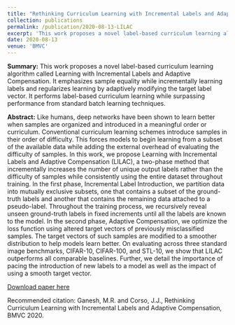 ```yaml
---
title: "Rethinking Curriculum Learning with Incremental Labels and Adaptive Compensation"
collection: publications
permalink: /publication/2020-08-13-LILAC
excerpt: 'This work proposes a novel label-based curriculum learning algorithm called Learning with Incremental Labels and Adaptive Compensation.  It emphasizes sample equality while incrementally learning labels and regularizes learning by adaptively modifying the target label vector. It performs label-based curriculum learning while surpassing performance from standard batch learning techniques.'
date: 2020-08-13
venue: 'BMVC'
---
```

<b>Summary:</b> This work proposes a novel label-based curriculum learning algorithm called Learning with Incremental Labels and Adaptive Compensation.  It emphasizes sample equality while incrementally learning labels and regularizes learning by adaptively modifying the target label vector. It performs label-based curriculum learning while surpassing performance from standard batch learning techniques.

<b>Abstract:</b>  Like humans, deep networks have been shown to learn better when samples are organized and introduced in a meaningful order or curriculum. Conventional curriculum learning schemes introduce samples in their order of difficulty. This forces models to begin learning from a subset of the available data while adding the external overhead of evaluating the difficulty of samples. In this work, we propose Learning with Incremental Labels and Adaptive Compensation (LILAC), a two-phase method that incrementally increases the number of unique output labels rather than the difficulty of samples while consistently using the entire dataset throughout training. In the first phase, Incremental Label Introduction, we partition data into mutually exclusive subsets, one that contains a subset of the ground-truth labels and another that contains the remaining data attached to a pseudo-label. Throughout the training process, we recursively reveal unseen ground-truth labels in fixed increments until all the labels are known to the model. In the second phase, Adaptive Compensation, we optimize the loss function using altered target vectors of previously misclassified samples. The target vectors of such samples are modified to a smoother distribution to help models learn better. On evaluating across three standard image benchmarks, CIFAR-10, CIFAR-100, and STL-10, we show that LILAC outperforms all comparable baselines. Further, we detail the importance of pacing the introduction of new labels to a model as well as the impact of using a smooth target vector. 

[Download paper here](https://www.bmvc2020-conference.com/assets/papers/0581.pdf)

Recommended citation: Ganesh, M.R. and Corso, J.J., Rethinking Curriculum Learning with Incremental Labels and Adaptive Compensation, BMVC 2020.
